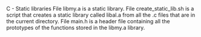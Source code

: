 C - Static libraries
File libmy.a is a static library.
File create_static_lib.sh is a script that creates a static library called libal.a from all the .c files that are in the current directory.
File main.h is a header file containing all the prototypes of the functions stored in the libmy.a library.
